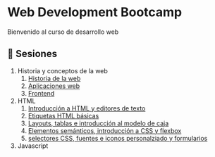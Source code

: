 # Web Development Bootcamp

Bienvenido al curso de desarrollo web

## :bookmark_tabs: Sesiones
1. Historia y conceptos de la web
    1. [Historia de la web](pre-curso/modulo_1/sesion_1.1)
    2. [Aplicaciones web](pre-curso/modulo_1/sesion_1.2)
    3. [Frontend](pre-curso/modulo_1/sesion_1.3)
2. HTML  
    1. [Introducción a HTML y editores de texto](pre-curso/modulo_2/sesion_2.1.1)
    1. [Etiquetas HTML básicas](pre-curso/modulo_2/sesion_2.1.2)
    1. [Layouts, tablas e introducción al modelo de caja](pre-curso/modulo_2/sesion_2.1.3)
    1. [Elementos semánticos, introducción a CSS y flexbox](pre-curso/modulo_2/sesion_2.1.4)
    1. [selectores CSS, fuentes e iconos personalziado y formularios](pre-curso/modulo_2/sesion_2.1.5)
3. Javascript
